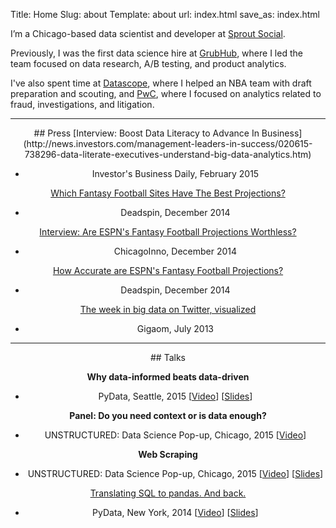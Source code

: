 Title: Home
Slug: about
Template: about
url: index.html
save_as: index.html


I’m a Chicago-based data scientist and developer at [Sprout Social](http://www.sproutsocial.com).

Previously, I was the first data science hire at [GrubHub](http://www.grubhub.com/), where I led the team focused on data research, A/B testing, and product analytics.

I've also spent time at [Datascope](http://datascopeanalytics.com/), where I helped an NBA team with draft preparation and scouting, and [PwC](http://www.pwc.com/us/en/index.jhtml), where I focused on analytics related to fraud, investigations, and litigation.

<center>
<hr class="small">
## Press
[Interview: Boost Data Literacy to Advance In Business](http://news.investors.com/management-leaders-in-success/020615-738296-data-literate-executives-understand-big-data-analytics.htm)

- Investor's Business Daily, February 2015

[Which Fantasy Football Sites Have The Best Projections?](http://regressing.deadspin.com/which-fantasy-football-sites-have-the-best-projections-1672790103)

- Deadspin, December 2014

[Interview: Are ESPN's Fantasy Football Projections Worthless?](http://chicagoinno.streetwise.co/2014/12/16/are-espn-fantasy-football-projections-legit-datascope-investigates/)

- ChicagoInno, December 2014

[How Accurate are ESPN's Fantasy Football Projections?](http://regressing.deadspin.com/how-accurate-are-espns-fantasy-football-projections-1669439884)

- Deadspin, December 2014

[The week in big data on Twitter, visualized](https://gigaom.com/2013/07/19/the-week-in-big-data-on-twitter-visualized/)

- Gigaom, July 2013

<hr class="small">
## Talks

**Why data-informed beats data-driven**

- PyData, Seattle, 2015 [[Video](https://youtu.be/yHo3B3BbppM)] [[Slides](https://github.com/gjreda/pydata2015sea)]

**Panel: Do you need context or is data enough?**

- UNSTRUCTURED: Data Science Pop-up, Chicago, 2015 [[Video](https://youtu.be/jqESE8roAfE)]

**Web Scraping**

- UNSTRUCTURED: Data Science Pop-up, Chicago, 2015 [[Video](https://youtu.be/L5CA9SKzwrc)] [[Slides](https://github.com/gjreda/datapopup2015chi)]

[Translating SQL to pandas. And back.](http://reda.io/pydata2014nyc)

- PyData, New York, 2014 [[Video](http://reda.io/pydata2014nyc)] [[Slides](http://reda.io/sql2pandas)]
</center>
